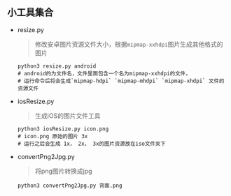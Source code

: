 ## 小工具集合

* resize.py

  >    修改安卓图片资源文件大小，根据`mipmap-xxhdpi`图片生成其他格式的图片

  ```shell
  python3 resize.py android
  # android的为文件名，文件里面包含一个名为mipmap-xxhdpi的文件，
  # 运行命令后将会生成`mipmap-hdpi` `mipmap-mhdpi` `mipmap-xhdpi` 文件的资源文件
  ```

* iosResize.py

  > 生成iOS的图片文件工具

  ```shell
  python3 iosResize.py icon.png
  # icon.png 原始的图片 3x
  # 运行之后会生成 1x， 2x， 3x的图片资源放在iso文件夹下
  ```

* convertPng2Jpg.py

  > 将png图片转换成jpg

  ```shell
  python3 convertPng2Jpg.py 背面.png 
  ```